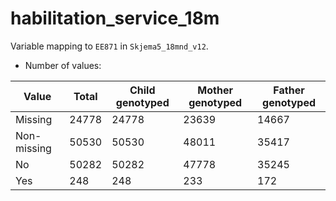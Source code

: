 # habilitation_service_18m
Variable mapping to `EE871` in `Skjema5_18mnd_v12`.
- Number of values:

| Value | Total | Child genotyped | Mother genotyped | Father genotyped |
| ----- | ----- | --------------- | ---------------- | ---------------- |
| Missing | 24778 | 24778 | 23639 | 14667 |
| Non-missing | 50530 | 50530 | 48011 | 35417 |
| No | 50282 | 50282 | 47778 |35245 |
| Yes | 248 | 248 | 233 |172 |



